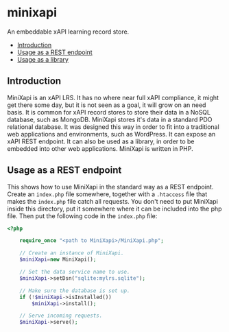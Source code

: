 # minixapi

An embeddable xAPI learning record store.

* [Introduction](#introduction)
* [Usage as a REST endpoint](#usage-as-a-rest-endpoint)
* [Usage as a library](#usage-as-a-library)

## Introduction

MiniXapi is an xAPI LRS. It has no where near full xAPI compliance, it might get there some day, but it is not seen as a goal, it will grow on an need basis. It is common for xAPI record stores to store their data in a NoSQL database, such as MongoDB. MiniXapi stores it's data in a standard PDO relational database. It was designed this way in order to fit into a traditional web applications and environments, such as WordPress. It can expose an xAPI REST endpoint. It can also be used as a library, in order to be embedded into other web applications. MiniXapi is written in PHP.

## Usage as a REST endpoint

This shows how to use MiniXapi in the standard way as a REST endpoint. Create an `index.php` file somewhere, together with a `.htaccess` file that makes the `index.php` file catch all requests. You don't need to put MiniXapi inside this directory, put it somewhere where it can be included into the php file. Then put the following code in the `index.php` file:

```php
<?php

    require_once "<path to MiniXapi>/MiniXapi.php";

    // Create an instance of MiniXapi.
    $miniXapi=new MiniXapi();

    // Set the data service name to use.
    $miniXapi->setDsn("sqlite:mylrs.sqlite");

    // Make sure the database is set up.
    if (!$miniXapi->isInstalled())
        $miniXapi->install();

    // Serve incoming requests.
    $miniXapi->serve();
```
